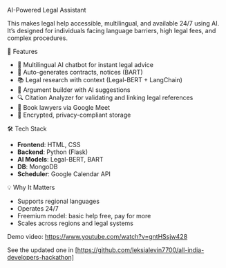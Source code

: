 AI-Powered Legal Assistant

This makes legal help accessible, multilingual, and available 24/7 using AI. It’s designed for individuals facing language barriers, high legal fees, and complex procedures.

🚀 Features

- 💬 Multilingual AI chatbot for instant legal advice  
- 📄 Auto-generates contracts, notices (BART)  
- 📚 Legal research with context (Legal-BERT + LangChain)  
- 🧠 Argument builder with AI suggestions  
- 🔍 Citation Analyzer for validating and linking legal references  
- 📅 Book lawyers via Google Meet  
- 🔐 Encrypted, privacy-compliant storage  

🛠 Tech Stack

- **Frontend**:  HTML, CSS  
- **Backend**: Python (Flask)  
- **AI Models**: Legal-BERT, BART  
- **DB**: MongoDB  
- **Scheduler**: Google Calendar API  

💡 Why It Matters

- Supports regional languages  
- Operates 24/7  
- Freemium model: basic help free, pay for more  
- Scales across regions and legal systems


Demo video:
https://www.youtube.com/watch?v=gntHSsjw428

See the updated one in [https://github.com/leksialevin7700/all-india-developers-hackathon]
